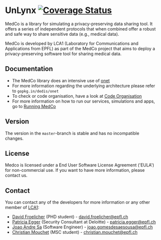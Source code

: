 # UnLynx [![Coverage Status](https://coveralls.io/repos/github/JoaoAndreSa/MedCo/badge.svg?branch=master)](https://coveralls.io/github/JoaoAndreSa/MedCo?branch=master)
MedCo is a library for simulating a privacy-preserving data sharing tool. It offers a series of independent protocols that when combined offer a robust and safe way to share sensitive data (e.g., medical data).  

MedCo is developed by LCA1 (Laboratory for Communications and Applications from EPFL) as part of the MedCo project that aims to deploy a privacy-preserving software tool for sharing medical data.  

## Documentation

* The MedCo library does an intensive use of [onet](https://github.com/dedis/onet)
* For more information regarding the underlying architecture please refer to `gopkg.in/dedis/onet`
* To check or code organisation, have a look at [Code Organisation](https://github.com/JoaoAndreSa/MedCo/wiki/stuff)
* For more information on how to run our services, simulations and apps, go to [Running MedCo](https://github.com/dedis/cothority/wiki/Conode)

## Version

The version in the `master`-branch is stable and has no incompatible changes.

## License

Medco is licensed under a End User Software License Agreement ('EULA') for non-commercial use. If you want to have more information, please contact us.

## Contact
You can contact any of the developers for more information or any other member of [LCA1](http://lca.epfl.ch/people/lca1/):

* [David Froelicher](https://github.com/froelich) (PHD student) - david.froelicher@epfl.ch
* [Patricia Egger](https://github.com/pegger) (Security Consultant at Deloitte) - patricia.egger@epfl.ch
* [Joao Andre Sa](https://github.com/JoaoAndreSa) (Software Engineer) - joao.gomesdesaesousa@epfl.ch
* [Christian Mouchet](https://github.com/ChristianMct) (MSC student) - christian.mouchet@epfl.ch
